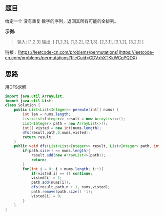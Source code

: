 ## 题目

给定一个 没有重复 数字的序列，返回其所有可能的全排列。

**示例:**

>输入: [1,2,3]
>输出:
>[
>[1,2,3],
>[1,3,2],
>[2,1,3],
>[2,3,1],
>[3,1,2],
>[3,2,1]
>]

链接：[https://leetcode-cn.com/problems/permutations](https://leetcode-cn.com/problems/permutations?fileGuid=CDVxhXTKkWCpPQDX)

## 思路

用DFS求解

```java
import java.util.ArrayList;
import java.util.List;
class Solution {
    public List<List<Integer>> permute(int[] nums) {
        int len = nums.length;
        List<List<Integer>> result = new ArrayList<>();
        List<Integer> path = new ArrayList<>();
        int[] visted = new int[nums.length];
        dfs(result,path,0,nums,visted);
        return result;
    }
    public void dfs(List<List<Integer>> result, List<Integer> path, int n,int[] nums,int[] visted){
        if(path.size() == nums.length){
            result.add(new ArrayList<>(path));
            return;
        }
        for(int i = 0; i < nums.length; i++){
            if(visted[i] == 1) continue;
            visted[i] = 1;
            path.add(nums[i]);
            dfs(result,path,n + 1, nums,visted);
            path.remove(path.size() -1);
            visted[i] = 0;
        }
    }
}
```
